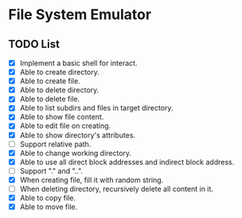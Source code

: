 # File System Emulator
## TODO List
- [x] Implement a basic shell for interact.
- [x] Able to create directory.
- [x] Able to create file.
- [x] Able to delete directory.
- [x] Able to delete file.
- [x] Able to list subdirs and files in target directory.
- [x] Able to show file content.
- [x] Able to edit file on creating.
- [x] Able to show directory's attributes.
- [ ] Support relative path.
- [x] Able to change working directory.
- [x] Able to use all direct block addresses and indirect block address.
- [ ] Support "." and "..".
- [x] When creating file, fill it with random string.
- [ ] When deleting directory, recursively delete all content in it.
- [x] Able to copy file.
- [x] Able to move file.